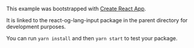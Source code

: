 This example was bootstrapped with [Create React App](https://github.com/facebook/create-react-app).

It is linked to the react-og-lang-input package in the parent directory for development purposes.

You can run `yarn install` and then `yarn start` to test your package.
